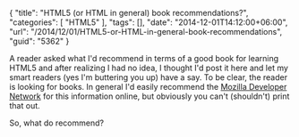 {
	"title": "HTML5 (or HTML in general) book recommendations?",
	"categories": [
		"HTML5"
	],
	"tags": [],
	"date": "2014-12-01T14:12:00+06:00",
	"url": "/2014/12/01/HTML5-or-HTML-in-general-book-recommendations",
	"guid": "5362"
}

<p>
A reader asked what I'd recommend in terms of a good book for learning HTML5 and after realizing I had no idea, I thought I'd post it here and let my smart readers (yes I'm buttering you up) have a say. To be clear, the reader is looking for books. In general I'd easily recommend the <a href="http://developer.mozilla.org">Mozilla Developer Network</a> for this information online, but obviously you can't (shouldn't) print that out.
</p>

<p>
So, what do recommend?
</p>